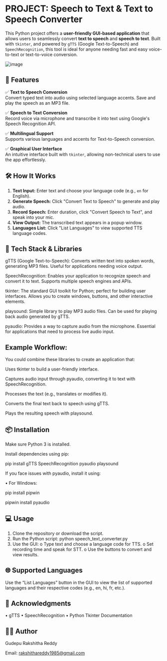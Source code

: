 # PROJECT:   Speech to Text & Text to Speech Converter


This Python project offers a **user-friendly GUI-based application** that allows users to seamlessly convert **text to speech** and **speech to text**. Built with `tkinter`, and powered by `gTTS` (Google Text-to-Speech) and `SpeechRecognition`, this tool is ideal for anyone needing fast and easy voice-to-text or text-to-voice conversion.
  
![image](https://github.com/user-attachments/assets/bb778369-5c05-456f-b86d-b40ce3bf19eb)


## 🚀 Features

✅ **Text to Speech Conversion**  
Convert typed text into audio using selected language accents. Save and play the speech as an MP3 file.

✅ **Speech to Text Conversion**  
Record voice via microphone and transcribe it into text using Google's Speech Recognition API.

✅ **Multilingual Support**  
Supports various languages and accents for Text-to-Speech conversion.

✅ **Graphical User Interface**  
An intuitive interface built with `tkinter`, allowing non-technical users to use the app effortlessly.

## 🛠️ How It Works

1. **Text Input:** Enter text and choose your language code (e.g., `en` for English).
2. **Generate Speech:** Click "Convert Text to Speech" to generate and play audio.
3. **Record Speech:** Enter duration, click "Convert Speech to Text", and speak into your mic.
4. **View Output:** The transcribed text appears in a popup window.
5. **Languages List:** Click "List Languages" to view supported TTS language codes.

## 🧰 Tech Stack & Libraries

 gTTS (Google Text-to-Speech):
Converts written text into spoken words, generating MP3 files.
Useful for applications needing voice output.

SpeechRecognition:
Enables your application to recognize speech and convert it to text.
Supports multiple speech engines and APIs.

tkinter:
The standard GUI toolkit for Python; perfect for building user interfaces.
Allows you to create windows, buttons, and other interactive elements.

playsound:
Simple library to play MP3 audio files.
Can be used for playing back audio generated by gTTS.

 pyaudio:
Provides a way to capture audio from the microphone.
Essential for applications that need to process live audio input.

## Example Workflow:
You could combine these libraries to create an application that:

Uses tkinter to build a user-friendly interface.

Captures audio input through pyaudio, converting it to text with SpeechRecognition.

Processes the text (e.g., translates or modifies it).

Converts the final text back to speech using gTTS.

Plays the resulting speech with playsound.

## 📦 Installation

Make sure Python 3 is installed.

Install dependencies using pip:

pip install gTTS SpeechRecognition pyaudio playsound


If you face issues with pyaudio, install it using:


•	For Windows:

pip install pipwin

pipwin install pyaudio

## 💻 Usage
1.	Clone the repository or download the script.
2.	Run the Python script:
python speech_text_converter.py
3.	Use the GUI:
o	Type text and choose a language code for TTS.
o	Set recording time and speak for STT.
o	Use the buttons to convert and view results.

## 🌐 Supported Languages

Use the “List Languages” button in the GUI to view the list of supported languages and their respective codes (e.g., en, hi, fr, etc.).

## 🙌 Acknowledgments

•	gTTS
•	SpeechRecognition
•	Python Tkinter Documentation


## 👩‍💻 Author

Gudepu Rakshitha Reddy

Email: rakshithareddy1985@gmail.com

